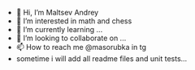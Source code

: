 - 👋 Hi, I’m Maltsev Andrey
- 👀 I’m interested in math and chess
- 🌱 I’m currently learning ...
- 💞️ I’m looking to collaborate on ...
- 📫 How to reach me @masorubka in tg
- sometime i will add all readme files and unit tests...

<!---
Masorubka1/Masorubka1 is a ✨ special ✨ repository because its `README.md` (this file) appears on your GitHub profile.
You can click the Preview link to take a look at your changes.
--->
